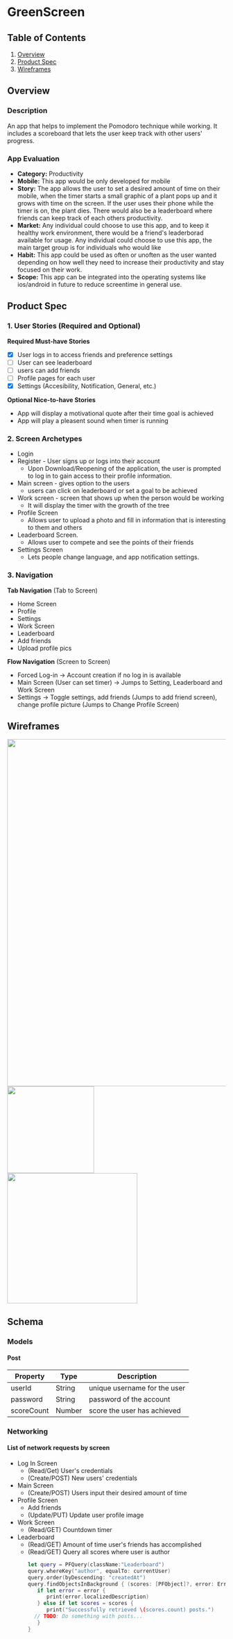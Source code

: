# GreenScreen

## Table of Contents
1. [Overview](#Overview)
1. [Product Spec](#Product-Spec)
1. [Wireframes](#Wireframes)

## Overview
### Description
An app that helps to implement the Pomodoro technique while working. It includes a scoreboard that lets the user keep track with other users' progress.


### App Evaluation
- **Category:** Productivity 
- **Mobile:** This app would be only developed for mobile
- **Story:** The app allows the user to set a desired amount of time on their mobile, when the timer starts a small graphic of a plant pops up and it grows with time on the screen. If the user uses their phone while the timer is on, the plant dies. There would also be a leaderboard where friends can keep track of each others productivity. 
- **Market:** Any individual could choose to use this app, and to keep it healthy work environment, there would be a friend's leaderborad available for usage.
Any individual could choose to use this app, the main target group is for individuals who would like 
- **Habit:** This app could be used as often or unoften as the user wanted depending on how well they need to increase their productivity and stay focused on their work.
- **Scope:** This app can be integrated into the operating systems like ios/android in future to reduce screentime in general use. 

## Product Spec
### 1. User Stories (Required and Optional)

**Required Must-have Stories**

- [x] User logs in to access friends and preference settings
- [ ] User can see leaderboard
- [ ]  users can add friends
- [ ]  Profile pages for each user
- [X]  Settings (Accesibility, Notification, General, etc.)

**Optional Nice-to-have Stories**

* App will display a motivational quote after their time goal is achieved
* App will play a pleasent sound when timer is running

### 2. Screen Archetypes

* Login 
* Register - User signs up or logs into their account
   * Upon Download/Reopening of the application, the user is prompted to log in to gain access to their profile information. 
* Main screen - gives option to the users
    * users can click on leaderboard or set a goal to be achieved
* Work screen - screen that shows up when the person would be working
    * It will display the timer with the growth of the tree
* Profile Screen 
   * Allows user to upload a photo and fill in information that is interesting to them and others
* Leaderboard Screen.
   * Allows user to compete and see the points of their friends
* Settings Screen
   * Lets people change language, and app notification settings.

### 3. Navigation

**Tab Navigation** (Tab to Screen)

* Home Screen
* Profile
* Settings
* Work Screen
* Leaderboard
* Add friends
* Upload profile pics

**Flow Navigation** (Screen to Screen)
* Forced Log-in -> Account creation if no log in is available
* Main Screen (User can set timer) -> Jumps to Setting, Leaderboard and Work Screen
* Settings -> Toggle settings, add friends (Jumps to add friend screen), change profile picture (Jumps to Change Profile Screen)

## Wireframes
<img src="https://i.imgur.com/YpvqCCN.jpg" width=800><br>
<img src="http://g.recordit.co/tlKU3Bl2TS.gif" width=200><br>
<img src="https://media.giphy.com/media/w2wp6r5A6HRjuBgISp/giphy.gif" width=300><br>



## Schema 
### Models
#### Post

   | Property      | Type     | Description |
   | ------------- | -------- | ------------|
   | userId        | String   | unique username for the user|
   | password        | String| password of the account |
   | scoreCount       | Number     | score the user has achieved |



### Networking
#### List of network requests by screen
   - Log In Screen
       - (Read/Get) User's credentials
       - (Create/POST) New users' credentials
   - Main Screen
      - (Create/POST) Users input their desired amount of time
   - Profile Screen
      - Add friends
      - (Update/PUT) Update user profile image 
   - Work Screen
       - (Read/GET) Countdown timer
   - Leaderboard
       - (Read/GET) Amount of time user's friends has accomplished  
       - (Read/GET) Query all scores where user is author
         ```swift
         let query = PFQuery(className:"Leaderboard")
         query.whereKey("author", equalTo: currentUser)
         query.order(byDescending: "createdAt")
         query.findObjectsInBackground { (scores: [PFObject]?, error: Error?) in
            if let error = error { 
               print(error.localizedDescription)
            } else if let scores = scores {
               print("Successfully retrieved \(scores.count) posts.")
           // TODO: Do something with posts...
            }
         }
